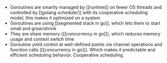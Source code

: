 - Goroutines are smartly managed by [[runtime]] on fewer OS threads and controlled by [[golang scheduler]] with its cooperative scheduling model, this makes it optimized on a system 
- Goroutines are using [[segmented stack in go]], which lets them to start small and grow/shrink
- They are share memory ([[concurrency in go]]), which reduces memory usage and context switch time
- Goroutine yield control at well-defined points via channel operations and function calls ([[concurrency in go]]). Which makes it predictable and efficient scheduling behavior. Cooperative scheduling. 